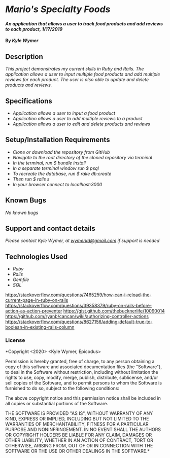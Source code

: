 # _Mario's Specialty Foods_

#### _An application that allows a user to track food products and add reviews to each product, 1/17/2019_

#### By _**Kyle Wymer**_

## Description

_This project demonstrates my current skills in Ruby and Rails. The application allows a user to input multiple food products and add multiple reviews for each product. The user is also able to update and delete products and reviews._


## Specifications


* _Application allows a user to input a food product_
* _Application allows a user to add multiple reviews to a product_
* _Application allows a user to edit and delete products and reviews_


## Setup/Installation Requirements
* _Clone or download the repository from GitHub_
* _Navigate to the root directory of the cloned repository via terminal_
* _In the terminal, run $ bundle install_
* _In a separate terminal window run $ psql_
* _To recreate the database, run $ rake db:create_
* _Then run $ rails s_
* _In your browser connect to localhost:3000_

## Known Bugs

_No known bugs_

## Support and contact details

_Please contact Kyle Wymer, at wymerkd@gmail.com if support is needed_

## Technologies Used

* _Ruby_
* _Rails_
* _Gemfile_
* _SQL_

https://stackoverflow.com/questions/7465259/how-can-i-reload-the-current-page-in-ruby-on-rails
https://stackoverflow.com/questions/39358379/ruby-on-rails-before-action-as-action-preventer
https://gist.github.com/thebucknerlife/10090014
https://github.com/ryanb/cancan/wiki/authorizing-controller-actions
https://stackoverflow.com/questions/8627156/adding-default-true-to-boolean-in-existing-rails-column

### License

*Copyright <2020> <Kyle Wymer, Epicodus>

Permission is hereby granted, free of charge, to any person obtaining a copy of this software and associated documentation files (the "Software"), to deal in the Software without restriction, including without limitation the rights to use, copy, modify, merge, publish, distribute, sublicense, and/or sell copies of the Software, and to permit persons to whom the Software is furnished to do so, subject to the following conditions:

The above copyright notice and this permission notice shall be included in all copies or substantial portions of the Software.

THE SOFTWARE IS PROVIDED "AS IS", WITHOUT WARRANTY OF ANY KIND, EXPRESS OR IMPLIED, INCLUDING BUT NOT LIMITED TO THE WARRANTIES OF MERCHANTABILITY, FITNESS FOR A PARTICULAR PURPOSE AND NONINFRINGEMENT. IN NO EVENT SHALL THE AUTHORS OR COPYRIGHT HOLDERS BE LIABLE FOR ANY CLAIM, DAMAGES OR OTHER LIABILITY, WHETHER IN AN ACTION OF CONTRACT, TORT OR OTHERWISE, ARISING FROM, OUT OF OR IN CONNECTION WITH THE SOFTWARE OR THE USE OR OTHER DEALINGS IN THE SOFTWARE.*
